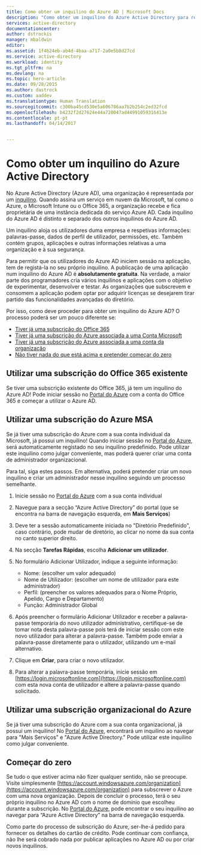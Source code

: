 ```yaml
---
title: Como obter um inquilino do Azure AD | Microsoft Docs
description: "Como obter um inquilino do Azure Active Directory para registar e criar aplicações."
services: active-directory
documentationcenter: 
author: dstrockis
manager: mbaldwin
editor: 
ms.assetid: 1f4b24eb-ab4d-4baa-a717-2a0e5b8d27cd
ms.service: active-directory
ms.workload: identity
ms.tgt_pltfrm: na
ms.devlang: na
ms.topic: hero-article
ms.date: 09/28/2015
ms.author: dastrock
ms.custom: aaddev
ms.translationtype: Human Translation
ms.sourcegitcommit: c300ba45cd530e5a606786aa7b2b254c2ed32fcd
ms.openlocfilehash: b4232f2d27624e44a720047ad44991059316413e
ms.contentlocale: pt-pt
ms.lasthandoff: 04/14/2017


---
```

# <a name="how-to-get-an-azure-active-directory-tenant"></a>Como obter um inquilino do Azure Active Directory
No Azure Active Directory (Azure AD), uma organização é representada por um [inquilino](https://msdn.microsoft.com/library/azure/jj573650.aspx#BKMK_WhatIsAnAzureADTenant).  Quando assina um serviço em nuvem da Microsoft, tal como o Azure, o Microsoft Intune ou o Office 365, a organização recebe e fica proprietária de uma instância dedicada do serviço Azure AD.  Cada inquilino do Azure AD é distinto e separado dos outros inquilinos do Azure AD.  

Um inquilino aloja os utilizadores duma empresa e respetivas informações: palavras-passe, dados de perfil de utilizador, permissões, etc.  Também contém grupos, aplicações e outras informações relativas a uma organização e à sua segurança.

Para permitir que os utilizadores do Azure AD iniciem sessão na aplicação, tem de registá-la no seu próprio inquilino.  A publicação de uma aplicação num inquilino do Azure AD é **absolutamente gratuita**.  Na verdade, a maior parte dos programadores cria vários inquilinos e aplicações com o objetivo de experimentar, desenvolver e testar.  As organizações que subscrevem e consomem a aplicação podem optar por adquirir licenças se desejarem tirar partido das funcionalidades avançadas do diretório.

Por isso, como deve proceder para obter um inquilino do Azure AD?  O processo poderá ser um pouco diferente se:

* [Tiver já uma subscrição do Office 365](#use-an-existing-office-365-subscription)
* [Tiver já uma subscrição do Azure associada a uma Conta Microsoft](#use-an-msa-azure-subscription)
* [Tiver já uma subscrição do Azure associada a uma conta da organização](#use-an-organizational-azure-subscription)
* [Não tiver nada do que está acima e pretender começar do zero](#start-from-scratch)

## <a name="use-an-existing-office-365-subscription"></a>Utilizar uma subscrição do Office 365 existente
Se tiver uma subscrição existente do Office 365, já tem um inquilino do Azure AD! Pode iniciar sessão no [Portal do Azure](https://portal.azure.com) com a conta do Office 365 e começar a utilizar o Azure AD.

## <a name="use-an-msa-azure-subscription"></a>Utilizar uma subscrição do Azure MSA
Se já tiver uma subscrição do Azure com a sua conta individual da Microsoft, já possui um inquilino!  Quando iniciar sessão no [Portal do Azure](https://portal.azure.com), será automaticamente registado no seu inquilino predefinido. Pode utilizar este inquilino como julgar conveniente, mas poderá querer criar uma conta de administrador organizacional.

Para tal, siga estes passos.  Em alternativa, poderá pretender criar um novo inquilino e criar um administrador nesse inquilino seguindo um processo semelhante.

1. Inicie sessão no [Portal do Azure](https://portal.azure.com) com a sua conta individual
2. Navegue para a secção “Azure Active Directory” do portal (que se encontra na barra de navegação esquerda, em **Mais Serviços**)
3. Deve ter a sessão automaticamente iniciada no "Diretório Predefinido", caso contrário, pode mudar de diretório, ao clicar no nome da sua conta no canto superior direito.
4. Na secção **Tarefas Rápidas**, escolha **Adicionar um utilizador**.
5. No formulário Adicionar Utilizador, indique a seguinte informação:

   * Nome: (escolher um valor adequado)
   * Nome de Utilizador: (escolher um nome de utilizador para este administrador)
   * Perfil: (preencher os valores adequados para o Nome Próprio, Apelido, Cargo e Departamento)
   * Função: Administrador Global
6. Após preencher o formulário Adicionar Utilizador e receber a palavra-passe temporária do novo utilizador administrativo, certifique-se de tomar nota desta palavra-passe pois terá de iniciar sessão com este novo utilizador para alterar a palavra-passe. Também pode enviar a palavra-passe diretamente para o utilizador, utilizando um e-mail alternativo.
7. Clique em **Criar**, para criar o novo utilizador.
8. Para alterar a palavra-passe temporária, inicie sessão em [https://login.microsoftonline.com](https://login.microsoftonline.com) com esta nova conta de utilizador e altere a palavra-passe quando solicitado.

## <a name="use-an-organizational-azure-subscription"></a>Utilizar uma subscrição organizacional do Azure
Se já tiver uma subscrição do Azure com a sua conta organizacional, já possui um inquilino!  No [Portal do Azure](https://portal.azure.com), encontrará um inquilino ao navegar para "Mais Serviços" e "Azure Active Directory."  Pode utilizar este inquilino como julgar conveniente.

## <a name="start-from-scratch"></a>Começar do zero
Se tudo o que estiver acima não fizer qualquer sentido, não se preocupe.  Visite simplesmente [https://account.windowsazure.com/organization](https://account.windowsazure.com/organization) para subscrever o Azure com uma nova organização.  Depois de concluir o processo, terá o seu próprio inquilino no Azure AD com o nome de domínio que escolheu durante a subscrição.  No [Portal do Azure](https://portal.azure.com), pode encontrar o seu inquilino ao navegar para “Azure Active Directory” na barra de navegação esquerda.

Como parte do processo de subscrição do Azure, ser-lhe-á pedido para fornecer os detalhes do cartão de crédito.  Pode continuar com confiança, não lhe será cobrado nada por publicar aplicações no Azure AD ou por criar novos inquilinos.

